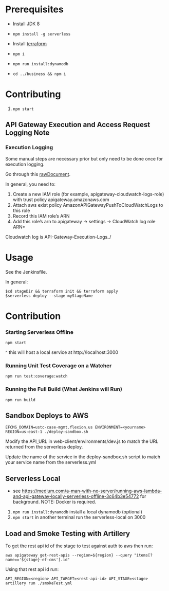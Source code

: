 # Prerequisites

- Install JDK 8

- `npm install -g serverless`

- Install [terraform](https://www.terraform.io/intro/getting-started/install.html)

- `npm i`

- `npm run install:dynamodb`

- `cd ../business && npm i`

# Contributing

1. `npm start`

## API Gateway Execution and Access Request Logging Note

### Execution Logging

Some manual steps are necessary prior but only need to be done once for execution logging.

Go through this [rawDocument](https://aws.amazon.com/premiumsupport/knowledge-center/api-gateway-cloudwatch-logs/).

In general, you need to:

1.  Create a new IAM role (for example, apigateway-cloudwatch-logs-role) with trust policy apigateway.amazonaws.com
2.  Attach aws exist policy AmazonAPIGatewayPushToCloudWatchLogs to this role
3.  Record this IAM role’s ARN
4.  Add this role’s arn to apigateway -> settings -> CloudWatch log role ARN\*

Cloudwatch log is API-Gateway-Execution-Logs\_<rest-api-id>/<stage>

# Usage

See the Jenkinsfile.

In general:

    $cd stageDir && terraform init && terraform apply
    $serverless deploy --stage myStageName

# Contribution

### Starting Serverless Offline

`npm start`

^ this will host a local service at http://localhost:3000

### Running Unit Test Coverage on a Watcher

`npm run test:coverage:watch`

### Running the Full Build (What Jenkins will Run)

`npm run build`

## Sandbox Deploys to AWS

`EFCMS_DOMAIN=ustc-case-mgmt.flexion.us ENVIRONMENT=<yourname> REGION=us-east-1 ./deploy-sandbox.sh`

Modify the API_URL in web-client/environments/dev.js to match the URL returned from the serverless deploy.

Update the name of the service in the deploy-sandbox.sh script to match your service name from the serverless.yml

## Serverless Local

- see https://medium.com/a-man-with-no-server/running-aws-lambda-and-api-gateway-locally-serverless-offline-3c64b3e54772
  for background. NOTE: Docker is required.

1. `npm run install:dynamodb` install a local dynamodb (optional)
2. `npm start` in another terminal run the serverless-local on 3000

## Load and Smoke Testing with Artillery

To get the rest api id of the stage to test against auth to aws then run:

`aws apigateway get-rest-apis --region=${region} --query "items[?name=='${stage}-ef-cms'].id"`

Using that rest api id run:

`API_REGION=<region> API_TARGET=<rest-api-id> API_STAGE=<stage> artillery run ./smokeTest.yml`
